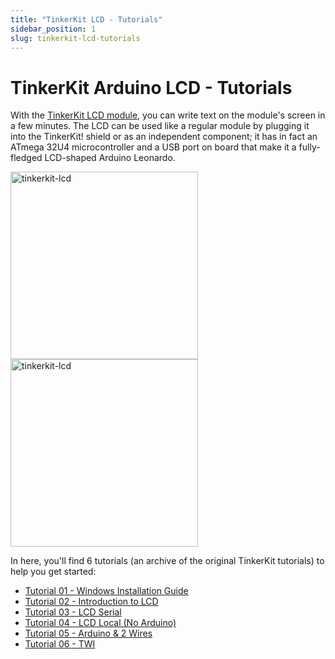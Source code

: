 ```yaml
---
title: "TinkerKit LCD - Tutorials"
sidebar_position: 1
slug: tinkerkit-lcd-tutorials
---
```


# TinkerKit Arduino LCD - Tutorials

With the [TinkerKit LCD module](https://www.canadarobotix.com/products/1654), you can write text on the module's screen in a few minutes. The LCD can be used like a regular module by plugging it into the TinkerKit! shield or as an independent component; it has in fact an ATmega 32U4 microcontroller and a USB port on board that make it a fully-fledged LCD-shaped Arduino Leonardo.

<img src="https://cdn.shopify.com/s/files/1/0015/7571/4865/products/1654_20_1_1024x1024@2x.jpg" alt="tinkerkit-lcd" width="300"/>
<img src="https://cdn.shopify.com/s/files/1/0015/7571/4865/products/1654_20_3_1024x1024@2x.jpg" alt="tinkerkit-lcd" width="300"/>

In here, you'll find 6 tutorials (an archive of the original TinkerKit tutorials) to help you get started:

* [Tutorial 01 - Windows Installation Guide](tinkerkit-lcd-tutorial-01-windows-installation-guide)
* [Tutorial 02 - Introduction to LCD](tinkerkit-lcd-tutorial-02-introduction-to-lcd)
* [Tutorial 03 - LCD Serial](tinkerkit-lcd-tutorial-03-lcd-serial)
* [Tutorial 04 - LCD Local (No Arduino)](tinkerkit-lcd-tutorial-04-lcd-local-no-arduino)
* [Tutorial 05 - Arduino & 2 Wires](tinkerkit-lcd-tutorial-05-arduino-2-wires)
* [Tutorial 06 - TWI](tinkerkit-lcd-tutorial-06-arduino-2-wires)